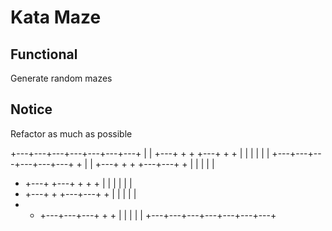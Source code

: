 # Kata Maze

## Functional
Generate random mazes

## Notice
Refactor as much as possible


+---+---+---+---+---+---+---+
|                           |
+---+   +   +   +---+   +   +
|       |   |   |       |   |
+---+---+---+---+---+---+   +
|                           |
+---+   +   +   +---+---+   +
|       |   |   |           |
+   +---+   +---+   +   +   +
|   |       |       |   |   |
+   +---+   +   +---+---+   +
|   |       |   |           |
+   +   +---+---+---+   +   +
|   |   |               |   |
+---+---+---+---+---+---+---+